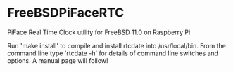 # FreeBSDPiFaceRTC
PiFace Real Time Clock utility for FreeBSD 11.0 on Raspberry Pi

Run 'make install' to compile and install rtcdate into /usr/local/bin. From
the command line type 'rtcdate -h' for details of command line switches and
options. A manual page will follow!
